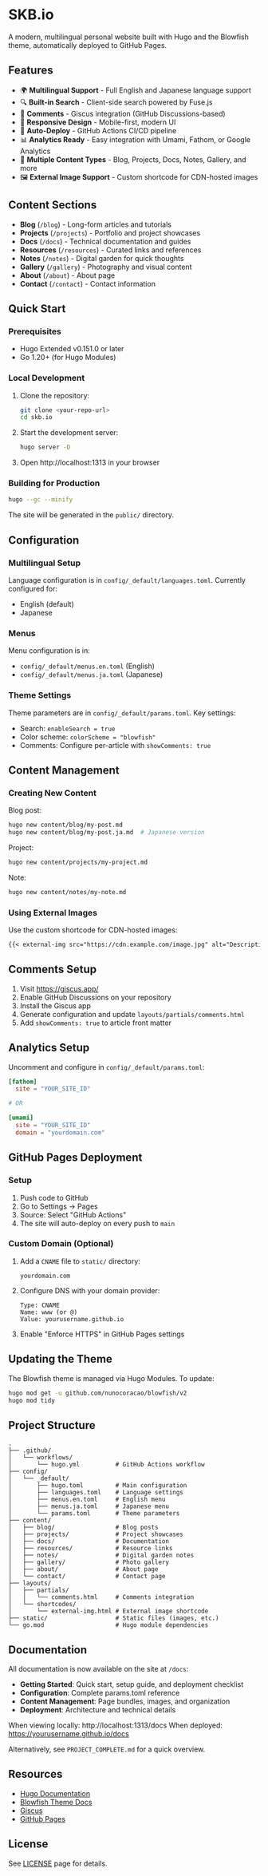 # SKB.io

A modern, multilingual personal website built with Hugo and the Blowfish theme, automatically deployed to GitHub Pages.

## Features

- 🌍 **Multilingual Support** - Full English and Japanese language support
- 🔍 **Built-in Search** - Client-side search powered by Fuse.js
- 💬 **Comments** - Giscus integration (GitHub Discussions-based)
- 📱 **Responsive Design** - Mobile-first, modern UI
- 🚀 **Auto-Deploy** - GitHub Actions CI/CD pipeline
- 📊 **Analytics Ready** - Easy integration with Umami, Fathom, or Google Analytics
- 🎨 **Multiple Content Types** - Blog, Projects, Docs, Notes, Gallery, and more
- 🖼️ **External Image Support** - Custom shortcode for CDN-hosted images

## Content Sections

- **Blog** (`/blog`) - Long-form articles and tutorials
- **Projects** (`/projects`) - Portfolio and project showcases
- **Docs** (`/docs`) - Technical documentation and guides
- **Resources** (`/resources`) - Curated links and references
- **Notes** (`/notes`) - Digital garden for quick thoughts
- **Gallery** (`/gallery`) - Photography and visual content
- **About** (`/about`) - About page
- **Contact** (`/contact`) - Contact information

## Quick Start

### Prerequisites

- Hugo Extended v0.151.0 or later
- Go 1.20+ (for Hugo Modules)

### Local Development

1. Clone the repository:
   ```bash
   git clone <your-repo-url>
   cd skb.io
   ```

2. Start the development server:
   ```bash
   hugo server -D
   ```

3. Open http://localhost:1313 in your browser

### Building for Production

```bash
hugo --gc --minify
```

The site will be generated in the `public/` directory.

## Configuration

### Multilingual Setup

Language configuration is in `config/_default/languages.toml`. Currently configured for:
- English (default)
- Japanese

### Menus

Menu configuration is in:
- `config/_default/menus.en.toml` (English)
- `config/_default/menus.ja.toml` (Japanese)

### Theme Settings

Theme parameters are in `config/_default/params.toml`. Key settings:
- Search: `enableSearch = true`
- Color scheme: `colorScheme = "blowfish"`
- Comments: Configure per-article with `showComments: true`

## Content Management

### Creating New Content

Blog post:
```bash
hugo new content/blog/my-post.md
hugo new content/blog/my-post.ja.md  # Japanese version
```

Project:
```bash
hugo new content/projects/my-project.md
```

Note:
```bash
hugo new content/notes/my-note.md
```

### Using External Images

Use the custom shortcode for CDN-hosted images:

```markdown
{{< external-img src="https://cdn.example.com/image.jpg" alt="Description" caption="Optional caption" >}}
```

## Comments Setup

1. Visit https://giscus.app/
2. Enable GitHub Discussions on your repository
3. Install the Giscus app
4. Generate configuration and update `layouts/partials/comments.html`
5. Add `showComments: true` to article front matter

## Analytics Setup

Uncomment and configure in `config/_default/params.toml`:

```toml
[fathom]
  site = "YOUR_SITE_ID"

# OR

[umami]
  site = "YOUR_SITE_ID"
  domain = "yourdomain.com"
```

## GitHub Pages Deployment

### Setup

1. Push code to GitHub
2. Go to Settings → Pages
3. Source: Select "GitHub Actions"
4. The site will auto-deploy on every push to `main`

### Custom Domain (Optional)

1. Add a `CNAME` file to `static/` directory:
   ```
   yourdomain.com
   ```

2. Configure DNS with your domain provider:
   ```
   Type: CNAME
   Name: www (or @)
   Value: yourusername.github.io
   ```

3. Enable "Enforce HTTPS" in GitHub Pages settings

## Updating the Theme

The Blowfish theme is managed via Hugo Modules. To update:

```bash
hugo mod get -u github.com/nunocoracao/blowfish/v2
hugo mod tidy
```

## Project Structure

```
.
├── .github/
│   └── workflows/
│       └── hugo.yml          # GitHub Actions workflow
├── config/
│   └── _default/
│       ├── hugo.toml         # Main configuration
│       ├── languages.toml    # Language settings
│       ├── menus.en.toml     # English menu
│       ├── menus.ja.toml     # Japanese menu
│       └── params.toml       # Theme parameters
├── content/
│   ├── blog/                 # Blog posts
│   ├── projects/             # Project showcases
│   ├── docs/                 # Documentation
│   ├── resources/            # Resource links
│   ├── notes/                # Digital garden notes
│   ├── gallery/              # Photo gallery
│   ├── about/                # About page
│   └── contact/              # Contact page
├── layouts/
│   ├── partials/
│   │   └── comments.html     # Comments integration
│   └── shortcodes/
│       └── external-img.html # External image shortcode
├── static/                   # Static files (images, etc.)
└── go.mod                    # Hugo module dependencies
```

## Documentation

All documentation is now available on the site at `/docs`:

- **Getting Started**: Quick start, setup guide, and deployment checklist
- **Configuration**: Complete params.toml reference
- **Content Management**: Page bundles, images, and organization
- **Deployment**: Architecture and technical details

When viewing locally: http://localhost:1313/docs
When deployed: https://yourusername.github.io/docs

Alternatively, see `PROJECT_COMPLETE.md` for a quick overview.

## Resources

- [Hugo Documentation](https://gohugo.io/documentation/)
- [Blowfish Theme Docs](https://blowfish.page/docs/)
- [Giscus](https://giscus.app/)
- [GitHub Pages](https://pages.github.com/)

## License

See [LICENSE](/license) page for details.
